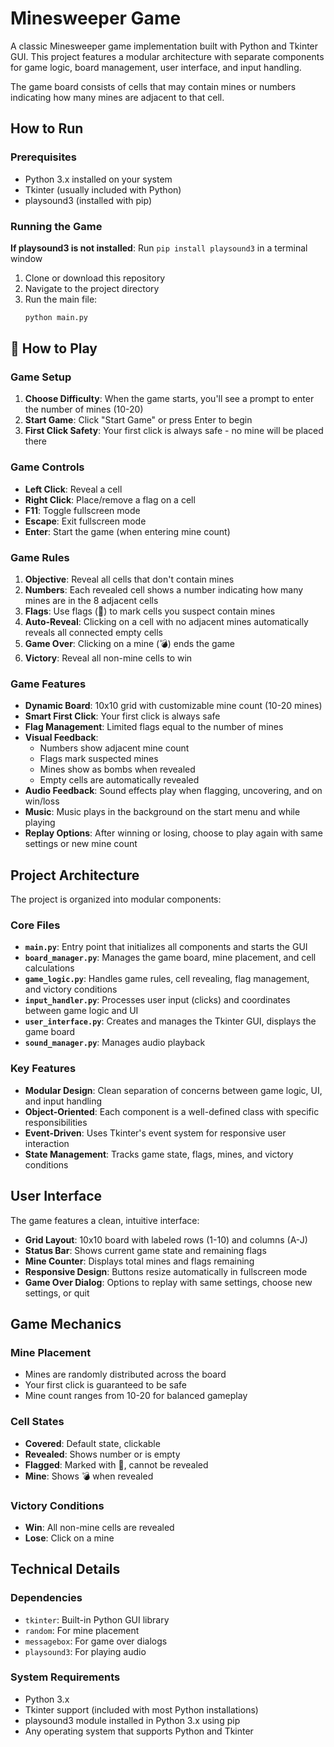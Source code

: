 # Minesweeper Game

A classic Minesweeper game implementation built with Python and Tkinter GUI. This project features a modular architecture with separate components for game logic, board management, user interface, and input handling.

The game board consists of cells that may contain mines or numbers indicating how many mines are adjacent to that cell.

## How to Run

### Prerequisites
- Python 3.x installed on your system
- Tkinter (usually included with Python)
- playsound3 (installed with pip)

### Running the Game
**If playsound3 is not installed**: Run `pip install playsound3` in a terminal window
1. Clone or download this repository
2. Navigate to the project directory
3. Run the main file:
   ```bash
   python main.py
   ```

## 🎯 How to Play

### Game Setup
1. **Choose Difficulty**: When the game starts, you'll see a prompt to enter the number of mines (10-20)
2. **Start Game**: Click "Start Game" or press Enter to begin
3. **First Click Safety**: Your first click is always safe - no mine will be placed there

### Game Controls
- **Left Click**: Reveal a cell
- **Right Click**: Place/remove a flag on a cell
- **F11**: Toggle fullscreen mode
- **Escape**: Exit fullscreen mode
- **Enter**: Start the game (when entering mine count)

### Game Rules
1. **Objective**: Reveal all cells that don't contain mines
2. **Numbers**: Each revealed cell shows a number indicating how many mines are in the 8 adjacent cells
3. **Flags**: Use flags (🚩) to mark cells you suspect contain mines
4. **Auto-Reveal**: Clicking on a cell with no adjacent mines automatically reveals all connected empty cells
5. **Game Over**: Clicking on a mine (💣) ends the game
6. **Victory**: Reveal all non-mine cells to win

### Game Features
- **Dynamic Board**: 10x10 grid with customizable mine count (10-20 mines)
- **Smart First Click**: Your first click is always safe
- **Flag Management**: Limited flags equal to the number of mines
- **Visual Feedback**: 
  - Numbers show adjacent mine count
  - Flags mark suspected mines
  - Mines show as bombs when revealed
  - Empty cells are automatically revealed
- **Audio Feedback**: Sound effects play when flagging, uncovering, and on win/loss
- **Music**: Music plays in the background on the start menu and while playing
- **Replay Options**: After winning or losing, choose to play again with same settings or new mine count

## Project Architecture

The project is organized into modular components:

### Core Files
- **`main.py`**: Entry point that initializes all components and starts the GUI
- **`board_manager.py`**: Manages the game board, mine placement, and cell calculations
- **`game_logic.py`**: Handles game rules, cell revealing, flag management, and victory conditions
- **`input_handler.py`**: Processes user input (clicks) and coordinates between game logic and UI
- **`user_interface.py`**: Creates and manages the Tkinter GUI, displays the game board
- **`sound_manager.py`**: Manages audio playback

### Key Features
- **Modular Design**: Clean separation of concerns between game logic, UI, and input handling
- **Object-Oriented**: Each component is a well-defined class with specific responsibilities
- **Event-Driven**: Uses Tkinter's event system for responsive user interaction
- **State Management**: Tracks game state, flags, mines, and victory conditions

## User Interface

The game features a clean, intuitive interface:
- **Grid Layout**: 10x10 board with labeled rows (1-10) and columns (A-J)
- **Status Bar**: Shows current game state and remaining flags
- **Mine Counter**: Displays total mines and flags remaining
- **Responsive Design**: Buttons resize automatically in fullscreen mode
- **Game Over Dialog**: Options to replay with same settings, choose new settings, or quit

## Game Mechanics

### Mine Placement
- Mines are randomly distributed across the board
- Your first click is guaranteed to be safe
- Mine count ranges from 10-20 for balanced gameplay

### Cell States
- **Covered**: Default state, clickable
- **Revealed**: Shows number or is empty
- **Flagged**: Marked with 🚩, cannot be revealed
- **Mine**: Shows 💣 when revealed

### Victory Conditions
- **Win**: All non-mine cells are revealed
- **Lose**: Click on a mine

## Technical Details

### Dependencies
- `tkinter`: Built-in Python GUI library
- `random`: For mine placement
- `messagebox`: For game over dialogs
- `playsound3`: For playing audio

### System Requirements
- Python 3.x
- Tkinter support (included with most Python installations)
- playsound3 module installed in Python 3.x using pip
- Any operating system that supports Python and Tkinter

